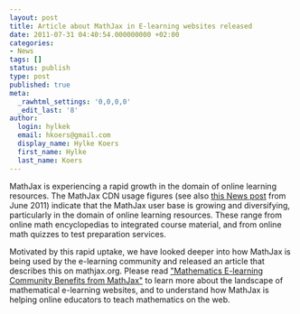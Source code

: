 ```yaml
---
layout: post
title: Article about MathJax in E-learning websites released
date: 2011-07-31 04:40:54.000000000 +02:00
categories:
- News
tags: []
status: publish
type: post
published: true
meta:
  _rawhtml_settings: '0,0,0,0'
  _edit_last: '8'
author:
  login: hylkek
  email: hkoers@gmail.com
  display_name: Hylke Koers
  first_name: Hylke
  last_name: Koers
---
```


MathJax is experiencing a rapid growth in the domain of online learning resources. The MathJax CDN usage figures (see also [this News post](/mathjax-cdn-service-very-successful-2/) from June 2011)  indicate that the MathJax user base is growing and diversifying, particularly in the domain of online learning resources. These range from online math encyclopedias to integrated course material, and from online math quizzes to test preparation services.

Motivated by this rapid uptake, we have looked deeper into how MathJax is being used by the e-learning community and released an article that describes this on mathjax.org. Please read ["Mathematics E-learning Community Benefits from MathJax"](/article-about-mathjax-in-e-learning-websites-released/) to learn more about the landscape of mathematical e-learning websites, and to understand how MathJax is helping online educators to teach mathematics on the web.
